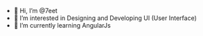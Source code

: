 - 👋 Hi, I’m @7eet
- 👀 I’m interested in Designing and Developing UI (User Interface)
- 🌱 I’m currently learning AngularJs

<!---
7eet/7eet is a ✨ special ✨ repository because its `README.md` (this file) appears on your GitHub profile.
You can click the Preview link to take a look at your changes.
--->
